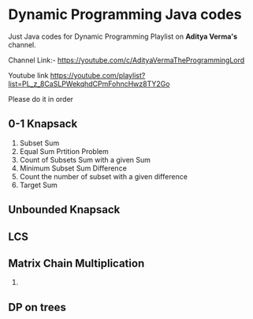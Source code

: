 # Dynamic Programming Java codes
Just Java codes for Dynamic Programming Playlist on **Aditya Verma's** channel.
 
Channel Link:- https://youtube.com/c/AdityaVermaTheProgrammingLord 

Youtube link https://youtube.com/playlist?list=PL_z_8CaSLPWekqhdCPmFohncHwz8TY2Go
 
Please do it in order 
## 0-1 Knapsack 
1. Subset Sum 
2. Equal Sum Prtition Problem 
3. Count of Subsets Sum with a given Sum
4. Minimum Subset Sum Difference 
5. Count the number of subset with a given difference 
6. Target Sum
## Unbounded Knapsack 
##  LCS 
## Matrix Chain Multiplication
1. 
## DP on trees


 

